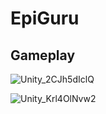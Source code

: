 # EpiGuru

## Gameplay
![Unity_2CJh5dIclQ](https://github.com/rE4zon/EpiGuru/assets/108632051/4f0db3b8-8bc3-446d-b18e-b5bc38dd73eb)


![Unity_Krl4OlNvw2](https://github.com/rE4zon/EpiGuru/assets/108632051/40a98561-4078-4e76-b2e6-eb70a6ed8fbe)
